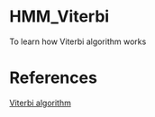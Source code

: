 # HMM_Viterbi

To learn how Viterbi algorithm works

# References

[Viterbi algorithm](https://en.wikipedia.org/wiki/Viterbi_algorithm)
